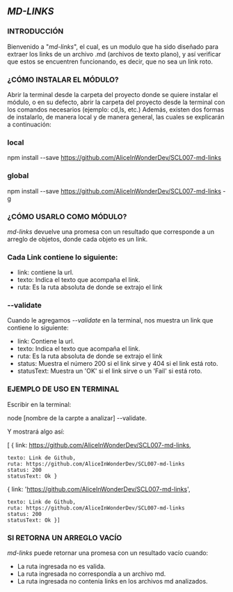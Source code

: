 ## *MD-LINKS*


### INTRODUCCIÓN

Bienvenido a "*md-links*", el cual, es un modulo que ha sido diseñado para extraer los links de un archivo .md (archivos de texto plano), y así verificar que estos se encuentren funcionando, es decir, que no sea un link roto.

### ¿CÓMO INSTALAR EL MÓDULO?
Abrir la terminal desde la carpeta del proyecto donde se quiere instalar el módulo, o en su defecto, abrir la carpeta del proyecto desde la terminal con los comandos necesarios (ejemplo: cd,ls, etc.)
Además, existen dos formas de instalarlo, de manera local y de manera general, las cuales se explicarán a continuación:

### local

npm install --save https://github.com/AliceInWonderDev/SCL007-md-links

### global

npm install --save https://github.com/AliceInWonderDev/SCL007-md-links -g


### ¿CÓMO USARLO COMO MÓDULO?
*md-links* devuelve una promesa con un resultado que corresponde a un arreglo de objetos, donde cada objeto es un link.

### Cada Link contiene lo siguiente:

  - link: contiene la url.
  - texto: Indica el texto que acompaña el link.
  - ruta: Es la ruta absoluta de donde se extrajo el link

### --validate

Cuando le agregamos *--validate* en la terminal, nos muestra un link que contiene lo siguiente:

  - link: Contiene la url.
  - texto: Indica el texto que acompaña el link.
  - ruta: Es la ruta absoluta de donde se extrajo el link
  - status: Muestra el número 200 si el link sirve y 404 si el link está roto.
  - statusText: Muestra un 'OK' si el link sirve o un 'Fail' si está roto.


### EJEMPLO DE USO EN TERMINAL

Escribir en la terminal:

node [nombre de la carpte a analizar] --validate.

Y mostrará algo así:

[ { 
    link:  https://github.com/AliceInWonderDev/SCL007-md-links,

    texto: Link de Github,
    ruta: https://github.com/AliceInWonderDev/SCL007-md-links
    status: 200
    statusText: Ok }
  { link: 'https://github.com/AliceInWonderDev/SCL007-md-links',
  
    texto: Link de Github,
    ruta: https://github.com/AliceInWonderDev/SCL007-md-links
    status: 200
    statusText: Ok }]

### SI RETORNA UN ARREGLO VACÍO

*md-links* puede retornar una promesa con un resultado vacío cuando:

* La ruta ingresada no es valida.
* La ruta ingresada no correspondía a un archivo md.
* La ruta ingresada no contenia links en los archivos md analizados.